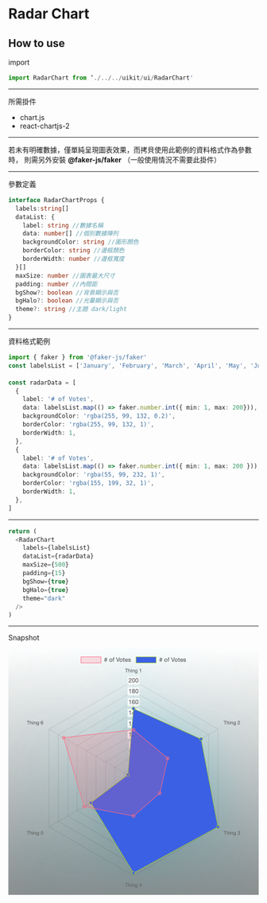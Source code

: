 # Radar Chart

## How to use

import

```typescript
import RadarChart from ‘./../../uikit/ui/RadarChart'
```
---
所需掛件
- chart.js
- react-chartjs-2
---
若未有明確數據，僅單純呈現圖表效果，而拷貝使用此範例的資料格式作為參數時，
則需另外安裝 **@faker-js/faker** （一般使用情況不需要此掛件）

---

參數定義

```typescript
interface RadarChartProps {
  labels:string[]
  dataList: {
    label: string //數據名稱
    data: number[] //個別數據陣列
    backgroundColor: string //圖形顏色
    borderColor: string //邊框顏色
    borderWidth: number //邊框寬度
  }[]
  maxSize: number //圖表最大尺寸
  padding: number //內間距
  bgShow?: boolean //背景顯示與否
  bgHalo?: boolean //光暈顯示與否
  theme?: string //主題 dark/light
}
```

---

資料格式範例

```typescript
import { faker } from '@faker-js/faker'
const labelsList = ['January', 'February', 'March', 'April', 'May', 'June', 'July']

const radarData = [
  {
    label: '# of Votes',
    data: labelsList.map(() => faker.number.int({ min: 1, max: 200})),
    backgroundColor: 'rgba(255, 99, 132, 0.2)',
    borderColor: 'rgba(255, 99, 132, 1)',
    borderWidth: 1,
  },
  {
    label: '# of Votes',
    data: labelsList.map(() => faker.number.int({ min: 1, max: 200 })),
    backgroundColor: 'rgba(55, 99, 232, 1)',
    borderColor: 'rgba(155, 199, 32, 1)',
    borderWidth: 1,
  },
]

```

---

```typescript
return (
  <RadarChart
    labels={labelsList}
    dataList={radarData}
    maxSize={500}
    padding={15}
    bgShow={true}
    bgHalo={true}
    theme="dark"
  />
)
```

---

Snapshot

![radarChart](./radarChart.png)
